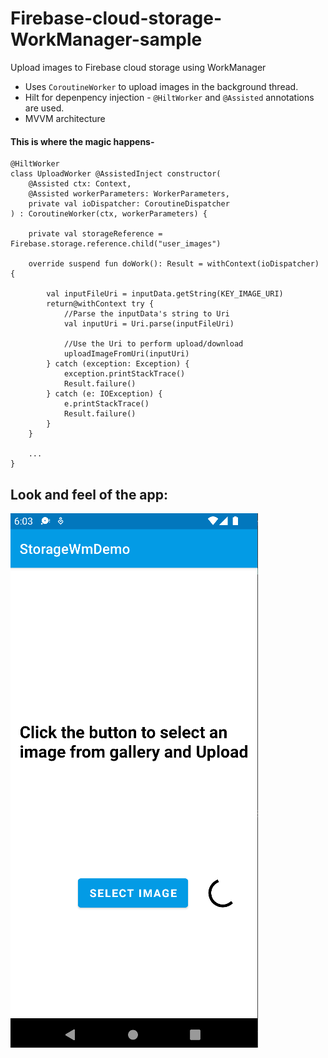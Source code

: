 # Firebase-cloud-storage-WorkManager-sample
Upload images to Firebase cloud storage using WorkManager

- Uses ```CoroutineWorker``` to upload images in the background thread.
- Hilt for depenpency injection -  ```@HiltWorker``` and ```@Assisted``` annotations are used.
- MVVM architecture


#### This is where the magic happens-
```
@HiltWorker
class UploadWorker @AssistedInject constructor(
    @Assisted ctx: Context,
    @Assisted workerParameters: WorkerParameters,
    private val ioDispatcher: CoroutineDispatcher
) : CoroutineWorker(ctx, workerParameters) {

    private val storageReference = Firebase.storage.reference.child("user_images")

    override suspend fun doWork(): Result = withContext(ioDispatcher) {

        val inputFileUri = inputData.getString(KEY_IMAGE_URI)
        return@withContext try {
            //Parse the inputData's string to Uri
            val inputUri = Uri.parse(inputFileUri)

            //Use the Uri to perform upload/download
            uploadImageFromUri(inputUri)
        } catch (exception: Exception) {
            exception.printStackTrace()
            Result.failure()
        } catch (e: IOException) {
            e.printStackTrace()
            Result.failure()
        }
    }
    
    ...
}
```
## Look and feel of the app:

![](https://github.com/DivS-15/Firebase-cloud-storage-WorkManager-sample/blob/master/wm%20storage%20pic.png)

